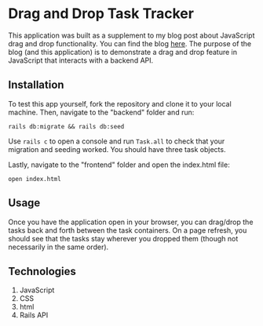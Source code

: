 # Drag and Drop Task Tracker

This application was built as a supplement to my blog post about JavaScript drag and drop functionality. You can find the blog [here](LINK). The purpose of the blog (and this application) is to demonstrate a drag and drop feature in JavaScript that interacts with a backend API.

## Installation

To test this app yourself, fork the repository and clone it to your local machine. Then, navigate to the "backend" folder and run:

`rails db:migrate && rails db:seed`

Use `rails c` to open a console and run `Task.all` to check that your migration and seeding worked. You should have three task objects.

Lastly, navigate to the "frontend" folder and open the index.html file:

`open index.html`

## Usage

Once you have the application open in your browser, you can drag/drop the tasks back and forth between the task containers. On a page refresh, you should see that the tasks stay wherever you dropped them (though not necessarily in the same order).

## Technologies

1. JavaScript
2. CSS
3. html
4. Rails API
